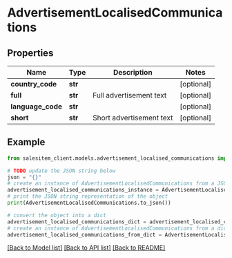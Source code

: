 # AdvertisementLocalisedCommunications


## Properties

Name | Type | Description | Notes
------------ | ------------- | ------------- | -------------
**country_code** | **str** |  | [optional] 
**full** | **str** | Full advertisement text | [optional] 
**language_code** | **str** |  | [optional] 
**short** | **str** | Short advertisement text | [optional] 

## Example

```python
from salesitem_client.models.advertisement_localised_communications import AdvertisementLocalisedCommunications

# TODO update the JSON string below
json = "{}"
# create an instance of AdvertisementLocalisedCommunications from a JSON string
advertisement_localised_communications_instance = AdvertisementLocalisedCommunications.from_json(json)
# print the JSON string representation of the object
print(AdvertisementLocalisedCommunications.to_json())

# convert the object into a dict
advertisement_localised_communications_dict = advertisement_localised_communications_instance.to_dict()
# create an instance of AdvertisementLocalisedCommunications from a dict
advertisement_localised_communications_from_dict = AdvertisementLocalisedCommunications.from_dict(advertisement_localised_communications_dict)
```
[[Back to Model list]](../README.md#documentation-for-models) [[Back to API list]](../README.md#documentation-for-api-endpoints) [[Back to README]](../README.md)


